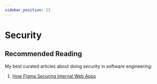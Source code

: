 ```yaml
---
sidebar_position: 23
---
```


# Security

## Recommended Reading

My best curated articles about doing security in software engineering:

1. [How Figma Securing Internal Web Apps](https://www.figma.com/blog/inside-figma-securing-internal-web-apps/)